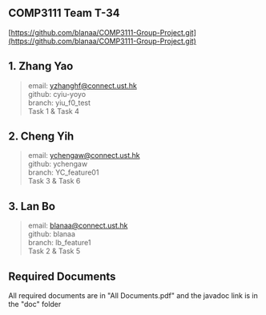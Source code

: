 ## COMP3111 Team T-34
[https://github.com/blanaa/COMP3111-Group-Project.git](https://github.com/blanaa/COMP3111-Group-Project.git)
## 1. Zhang Yao
> email: [yzhanghf@connect.ust.hk](yzhanghf@connect.ust.hk)  
 github: cyiu-yoyo  
 branch: yiu_f0_test  
> Task 1 & Task 4
## 2. Cheng Yih
> email: [ychengaw@connect.ust.hk](ychengaw@connect.ust.hk)  
 github: ychengaw  
 branch: YC_feature01  
> Task 3 & Task 6
## 3. Lan Bo
> email: [blanaa@connect.ust.hk](blanaa@connect.ust.hk)  
 github: blanaa  
 branch: lb_feature1  
> Task 2 & Task 5

## Required Documents
All required documents are in "All Documents.pdf" and the javadoc link is in the "doc" folder
